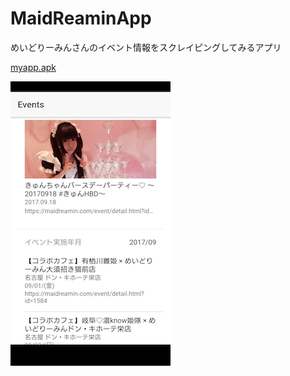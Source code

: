 # MaidReaminApp
めいどりーみんさんのイベント情報をスクレイピングしてみるアプリ

[myapp.apk](myapp.apk)

![ionic serve](thumbnail.png "ionic serve")

